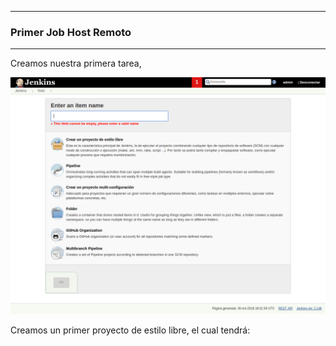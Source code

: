 ---------------------------------------------------------

### Primer Job Host Remoto

---------------------------------------------------------

Creamos nuestra primera tarea, 

![./img/0008.png](./img/0008.png)

Creamos un primer proyecto de estilo libre, el cual tendrá: